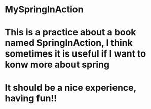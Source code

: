 # MySpringInAction
# This is a practice about a book named SpringInAction, I think sometimes it is useful if I want to konw more about spring
# It should be a nice experience, having fun!!
